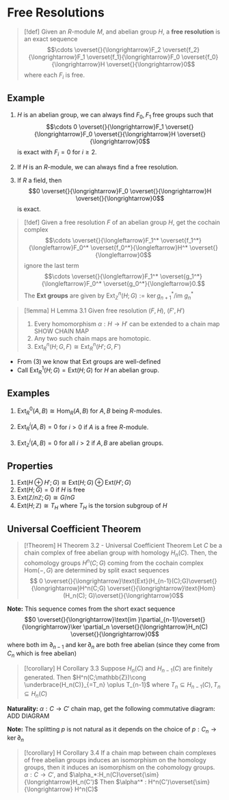 
# Free Resolutions

>[!def] 
>Given an $R$-module $M$, and abelian group $H$, a **free resolution** is an exact sequence 
>$$\cdots \overset{}{\longrightarrow}F_2 \overset{f_2}{\longrightarrow}F_1 \overset{f_1}{\longrightarrow}F_0 \overset{f_0}{\longrightarrow}H \overset{}{\longrightarrow}0$$
>where each $F_i$ is free.

## Example

1. $H$ is an abelian group, we can always find $F_0,F_1$ free groups such that $$\cdots 0 \overset{}{\longrightarrow}F_1 \overset{}{\longrightarrow}F_0 \overset{}{\longrightarrow}H \overset{}{\longrightarrow}0$$
   is exact with $F_i=0$ for $i \geq 2$.

2. If $H$ is an $R$-module, we can always find a free resolution. 
3. If $R$ a field, then $$0 \overset{}{\longrightarrow}F_0 \overset{}{\longrightarrow}H \overset{}{\longrightarrow}0$$
   is exact.


>[!def]
>Given a free resolution $F$ of an abelian group $H$, get the cochain complex
>$$\cdots \overset{}{\longleftarrow}F_1^* \overset{f_1^*}{\longleftarrow}F_0^* \overset{f_0^*}{\longleftarrow}H^* \overset{}{\longleftarrow}0$$
>ignore the last term $$\cdots \overset{}{\longleftarrow}F_1^* \overset{g_1^*}{\longleftarrow}F_0^* \overset{g_0^*}{\longleftarrow}0.$$
>The **Ext groups** are given by $\text{Ext}_\mathbb{Z}^n(H;G):= \ker g_{n+1}^*/\text{im }g_n^*$


>[!lemma] H Lemma 3.1
>Given free resolution $(F,H)$, $(F',H')$
>1. Every homomorphism $\alpha: H\to H'$ can be extended to a chain map
>   SHOW CHAIN MAP
>2. Any two such chain maps are homotopic.
>3. $\text{Ext}_R^n(H;G, F) \cong \text{Ext}_R^n(H';G,F')$

- From (3) we know that $\text{Ext}$ groups are well-defined
- Call $\text{Ext}_R^1(H;G) = \text{Ext}(H;G)$ for $H$ an abelian group.

## Examples 

1. $\text{Ext}_R^0(A,B)\cong \text{Hom}_R(A,B)$ for $A,B$ being $R$-modules.

2. $\text{Ext}_R^i(A,B) =0$ for $i > 0$ if $A$ is a free $R$-module.

3. $\text{Ext}_\mathbb{Z}^i (A,B) = 0$ for all $i > 2$ if $A,B$ are abelian groups.

## Properties

1. $\text{Ext}(H \oplus H' ; G) \cong \text{Ext}(H;G) \oplus \text{Ext}(H';G)$ 
2. $\text{Ext}(H;G) = 0$ if $H$ is free
3. $\text{Ext}(\mathbb{Z}/n\mathbb{Z};G) \cong G / nG$
4. $\text{Ext}(H;\mathbb{Z})\cong T_H$ where $T_H$ is the torsion subgroup of $H$

## Universal Coefficient Theorem
>[!Theorem] H Theorem 3.2 - Universal Coefficient Theorem
>Let $C$ be a chain complex of free abelian group with homology $H_n(C)$. 
>Then, the cohomology groups $H^n(C;G)$ coming from the cochain complex $\text{Hom}(-,G)$ are determined by split exact sequences $$ 0 \overset{}{\longrightarrow}\text{Ext}(H_{n-1}(C);G)\overset{}{\longrightarrow}H^n(C;G) \overset{}{\longrightarrow}\text{Hom}(H_n(C); G)\overset{}{\longrightarrow}0$$

**Note:** This sequence comes from the short exact sequence $$0 \overset{}{\longrightarrow}\text{im }\partial_{n-1}\overset{}{\longrightarrow}\ker \partial_n \overset{}{\longrightarrow}H_n(C) \overset{}{\longrightarrow}0$$where both $\text{im }\partial_{n-1}$ and $\ker \partial_n$ are both free abelian (since they come from $C_n$ which is free abelian)

>[!corollary] H Corollary 3.3
>Suppose $H_n(C)$ and $H_{n-1}(C)$ are finitely generated. Then $H^n(C;\mathbb{Z})\cong \underbrace{H_n(C)}_{=T_n} \oplus T_{n-1}$
>where $T_n \subseteq H_{n-1}(C), T_n\subseteq H_n(C)$

**Naturality:** $\alpha: C \to C'$ chain map, get the following commutative diagram: 
ADD DIAGRAM

**Note:** The splitting $p$ is not natural as it depends on the choice of $p: C_n \to \ker \partial_n$ 

>[!corollary] H Corollary 3.4
>If a chain map between chain complexes of free abelian groups induces an isomorphism on the homology groups, then it induces an isomorphism on the cohomology groups. 
>$\alpha:C \to C'$, and $\alpha_*:H_n(C)\overset{\sim}{\longrightarrow}H_n(C')$
>Then $\alpha^* : H^n(C')\overset{\sim}{\longrightarrow} H^n(C)$


